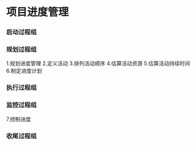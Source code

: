 # 项目进度管理

### 启动过程组

	
### 规划过程组
1.规划进度管理
2.定义活动
3.排列活动顺序
4.估算活动资源
5.估算活动持续时间
6.制定进度计划

### 执行过程组

	
### 监控过程组
7.控制进度

### 收尾过程组

